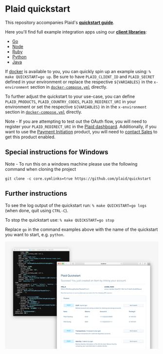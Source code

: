 # Plaid quickstart

This repository accompanies Plaid's [**quickstart guide**][quickstart].

Here you'll find full example integration apps using our [**client libraries**][libraries]:

- [Go][go-example]
- [Node][node-example]
- [Ruby][ruby-example]
- [Python][python-example]
- [Java][java-example]

If [docker][docker] is available to you, you can quickly spin up an example using: `% make QUICKSTART=go up`.
Be sure to have `PLAID_CLIENT_ID` and `PLAID_SECRET` defined in your environment or
replace the respective `${VARIABLES}` in the `x-environment` section in
[`docker-compose.yml`](/docker-compose.yml) directly.

To further adjust the quickstart to your use-case, you can define `PLAID_PRODUCTS`, `PLAID_COUNTRY_CODES`,
`PLAID_REDIRECT_URI` in your environment or set the respective `${VARIABLES}` in in the `x-environment`
section in [`docker-compose.yml`](/docker-compose.yml) directly.

Note - If you are attempting to test out the OAuth flow, you will need to register your
`PLAID_REDIRECT_URI` in the [Plaid dashboard][dashboard-api-section]. Additionally, if you want to use
the [Payment Initiation][payment-initiation] product, you will need to [contact Sales][contact-sales] to get this product enabled.

## Special instructions for Windows

Note - To run this on a windows machine please use the following command when cloning the project

```
git clone -c core.symlinks=true https://github.com/plaid/quickstart
```

## Further instructions
To see the log output of the quickstart run: `% make QUICKSTART=go logs` (when done, quit using `CTRL-C`).

To stop the quickstart use: `% make QUICKSTART=go stop`

Replace `go` in the command examples above with the name of the quickstart you want to start, e.g. `python`.

![Plaid quickstart app](/assets/quickstart-screenshot.png)

[quickstart]: https://plaid.com/docs/quickstart
[libraries]: https://plaid.com/docs/libraries
[payment-initiation]: https://plaid.com/docs/#payment-initiation
[node-example]: /node
[ruby-example]: /ruby
[python-example]: /python
[java-example]: /java
[go-example]: /go
[docker]: https://www.docker.com
[dashboard-api-section]: https://dashboard.plaid.com/team/api
[contact-sales]: https://plaid.com/contact

